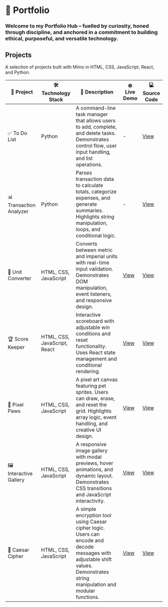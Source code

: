 # 📁 Portfolio

### Welcome to my Portfolio Hub – fuelled by curiosity, honed through discipline, and anchored in a commitment to building ethical, purposeful, and versatile technology.

## Projects

A selection of projects built with Mimo in HTML, CSS, JavaScript, React, and Python.

| 🧩 Project             | 🛠️ Technology Stack                     | 📄 Description                                                                 | 🌐 Live Demo | 💻 Source Code |
|----------------------|----------------------------------|--------------------------------------------------------------------------------|--------------|----------------|
| ✅ To Do List          | Python                           | A command-line task manager that allows users to add, complete, and delete tasks. Demonstrates control flow, user input handling, and list operations. | -            | [View](https://mimo.org/web/shared/6947703) |
| 📊 Transaction Analyzer | Python                         | Parses transaction data to calculate totals, categorize expenses, and generate summaries. Highlights string manipulation, loops, and conditional logic. | -            | [View](https://mimo.org/web/shared/6984545) |
| 🔄 Unit Converter     | HTML, CSS, JavaScript            | Converts between metric and imperial units with real-time input validation. Demonstrates DOM manipulation, event listeners, and responsive design. | [View](https://c2f5gb.mimo.run/index.html) | [View](https://mimo.org/web/shared/6419992) |
| 🏆 Score Keeper       | HTML, CSS, JavaScript, React     | Interactive scoreboard with adjustable win conditions and reset functionality. Uses React state management and conditional rendering. | [View](https://tsae0v.mimo.run/) | [View](https://mimo.org/web/shared/6667891) |
| 🐾 Pixel Paws         | HTML, CSS, JavaScript            | A pixel art canvas featuring pet sprites. Users can draw, erase, and reset the grid. Highlights array logic, event handling, and creative UI design. | [View](https://tzp4ra.mimo.run/index.html) | [View](https://mimo.org/web/shared/6626147) |
| 🖼️ Interactive Gallery | HTML, CSS, JavaScript           | A responsive image gallery with modal previews, hover animations, and dynamic layout. Demonstrates CSS transitions and JavaScript interactivity. | [View](https://mrd8ao.mimo.run/index.html) | [View](https://mimo.org/web/shared/6426645) |
| 🔐 Caesar Cipher      | HTML, CSS, JavaScript            | A simple encryption tool using Caesar cipher logic. Users can encode and decode messages with adjustable shift values. Demonstrates string manipulation and modular functions. | [View](https://dp8f5n.mimo.run/index.html) | [View](https://mimo.org/web/shared/6555381) |

